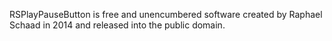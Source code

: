 RSPlayPauseButton is free and unencumbered software created by Raphael Schaad in 2014 and released into the public domain.
